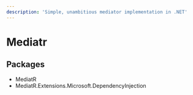 ```yaml
---
description: 'Simple, unambitious mediator implementation in .NET'
---
```


# Mediatr

## Packages

* MediatR
* MediatR.Extensions.Microsoft.DependencyInjection



